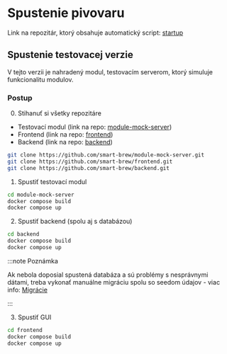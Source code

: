 ---
---

# Spustenie pivovaru

Link na repozitár, ktorý obsahuje automatický script: [startup](https://github.com/smart-brew/startup)

## Spustenie testovacej verzie

V tejto verzii je nahradený modul, testovacím serverom, ktorý simuluje funkcionalitu modulov.

### Postup

0. Stihanuť si všetky repozitáre 
 - Testovací modul (link na repo: [module-mock-server](https://github.com/smart-brew/module-mock-server))
 - Frontend (link na repo: [frontend](https://github.com/smart-brew/frontend))
 - Backend (link na repo: [backend](https://github.com/smart-brew/backend))

```bash
git clone https://github.com/smart-brew/module-mock-server.git
git clone https://github.com/smart-brew/frontend.git
git clone https://github.com/smart-brew/backend.git
```

1. Spustiť testovací modul

```bash
cd module-mock-server
docker compose build
docker compose up
```

2. Spustiť backend (spolu aj s databázou)

```bash
cd backend
docker compose build
docker compose up
```

:::note Poznámka

Ak nebola doposial spustená databáza a sú problémy s nesprávnymi dátami, treba vykonať manuálne migráciu spolu so seedom údajov - viac info: [Migrácie](./migration.md)

:::

3. Spustiť GUI

```bash
cd frontend
docker compose build
docker compose up
```
